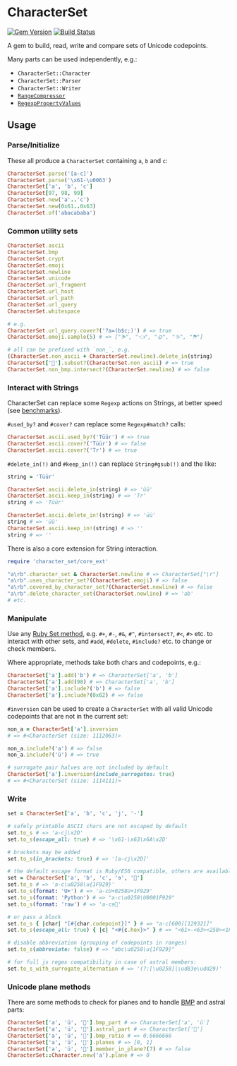 # CharacterSet

[![Gem Version](https://badge.fury.io/rb/character_set.svg)](http://badge.fury.io/rb/character_set)
[![Build Status](https://travis-ci.org/janosch-x/character_set.svg?branch=master)](https://travis-ci.org/janosch-x/character_set)

A gem to build, read, write and compare sets of Unicode codepoints.

Many parts can be used independently, e.g.:
- `CharacterSet::Character`
- `CharacterSet::Parser`
- `CharacterSet::Writer`
- [`RangeCompressor`](https://github.com/janosch-x/range_compressor)
- [`RegexpPropertyValues`](https://github.com/janosch-x/regexp_property_values)

## Usage

### Parse/Initialize

These all produce a `CharacterSet` containing `a`, `b` and `c`:

```ruby
CharacterSet.parse('[a-c]')
CharacterSet.parse('\x61-\u0063')
CharacterSet['a', 'b', 'c']
CharacterSet[97, 98, 99]
CharacterSet.new('a'..'c')
CharacterSet.new(0x61..0x63)
CharacterSet.of('abacababa')
```

### Common utility sets

```ruby
CharacterSet.ascii
CharacterSet.bmp
CharacterSet.crypt
CharacterSet.emoji
CharacterSet.newline
CharacterSet.unicode
CharacterSet.url_fragment
CharacterSet.url_host
CharacterSet.url_path
CharacterSet.url_query
CharacterSet.whitespace

# e.g.
CharacterSet.url_query.cover?('?a=(b$c;)') # => true
CharacterSet.emoji.sample(5) # => ["⛷", "👈", "🌞", "♑", "⛈"]

# all can be prefixed with `non_`, e.g.
(CharacterSet.non_ascii + CharacterSet.newline).delete_in(string)
CharacterSet['🤩'].subset?(CharacterSet.non_ascii) # => true
CharacterSet.non_bmp.intersect?(CharacterSet.newline) # => false
```

### Interact with Strings

CharacterSet can replace some `Regexp` actions on Strings, at better speed (see [benchmarks](./BENCHMARK.md)).

`#used_by?` and `#cover?` can replace some `Regexp#match?` calls:

```ruby
CharacterSet.ascii.used_by?('Tüür') # => true
CharacterSet.ascii.cover?('Tüür') # => false
CharacterSet.ascii.cover?('Tr') # => true
```

`#delete_in(!)` and `#keep_in(!)` can replace `String#gsub(!)` and the like:
```ruby
string = 'Tüür'

CharacterSet.ascii.delete_in(string) # => 'üü'
CharacterSet.ascii.keep_in(string) # => 'Tr'
string # => 'Tüür'

CharacterSet.ascii.delete_in!(string) # => 'üü'
string # => 'üü'
CharacterSet.ascii.keep_in!(string) # => ''
string # => ''
```

There is also a core extension for String interaction.
```ruby
require 'character_set/core_ext'

"a\rb".character_set & CharacterSet.newline # => CharacterSet["\r"]
"a\rb".uses_character_set?(CharacterSet.emoji) # => false
"a\rb".covered_by_character_set?(CharacterSet.newline) # => false
"a\rb".delete_character_set(CharacterSet.newline) # => 'ab'
# etc.
```

### Manipulate

Use any [Ruby Set method](https://ruby-doc.org/stdlib-2.5.1/libdoc/set/rdoc/Set.html), e.g. `#+`, `#-`, `#&`, `#^`, `#intersect?`, `#<`, `#>` etc. to interact with other sets, and `#add`, `#delete`, `#include?` etc. to change or check members.

Where appropriate, methods take both chars and codepoints, e.g.:

```ruby
CharacterSet['a'].add('b') # => CharacterSet['a', 'b']
CharacterSet['a'].add(98) # => CharacterSet['a', 'b']
CharacterSet['a'].include?('b') # => false
CharacterSet['a'].include?(0x62) # => false
```

`#inversion` can be used to create a `CharacterSet` with all valid Unicode codepoints that are not in the current set:

```ruby
non_a = CharacterSet['a'].inversion
# => #<CharacterSet (size: 1112063)>

non_a.include?('a') # => false
non_a.include?('ü') # => true

# surrogate pair halves are not included by default
CharacterSet['a'].inversion(include_surrogates: true)
# => #<CharacterSet (size: 1114111)>
```

### Write
```ruby
set = CharacterSet['a', 'b', 'c', 'j', '-']

# safely printable ASCII chars are not escaped by default
set.to_s # => 'a-cj\x2D'
set.to_s(escape_all: true) # => '\x61-\x63\x6A\x2D'

# brackets may be added
set.to_s(in_brackets: true) # => '[a-cj\x2D]'

# the default escape format is Ruby/ES6 compatible, others are available
set = CharacterSet['a', 'b', 'c', 'ɘ', '🤩']
set.to_s # => 'a-c\u0258\u{1F929}'
set.to_s(format: 'U+') # => 'a-cU+0258U+1F929'
set.to_s(format: 'Python') # => "a-c\u0258\U0001F929"
set.to_s(format: 'raw') # => 'a-cɘ🤩'

# or pass a block
set.to_s { |char| "[#{char.codepoint}]" } # => "a-c[600][129321]"
set.to_s(escape_all: true) { |c| "<#{c.hex}>" } # => "<61>-<63><258><1F929>"

# disable abbreviation (grouping of codepoints in ranges)
set.to_s(abbreviate: false) # => "abc\u0258\u{1F929}"

# for full js regex compatibility in case of astral members:
set.to_s_with_surrogate_alternation # => '(?:[\u0258]|\ud83e\udd29)'
```

### Unicode plane methods

There are some methods to check for planes and to handle [BMP](https://en.wikipedia.org/wiki/Plane_%28Unicode%29#Basic_Multilingual_Plane) and astral parts:
```Ruby
CharacterSet['a', 'ü', '🤩'].bmp_part # => CharacterSet['a', 'ü']
CharacterSet['a', 'ü', '🤩'].astral_part # => CharacterSet['🤩']
CharacterSet['a', 'ü', '🤩'].bmp_ratio # => 0.6666666
CharacterSet['a', 'ü', '🤩'].planes # => [0, 1]
CharacterSet['a', 'ü', '🤩'].member_in_plane?(7) # => false
CharacterSet::Character.new('a').plane # => 0
```
